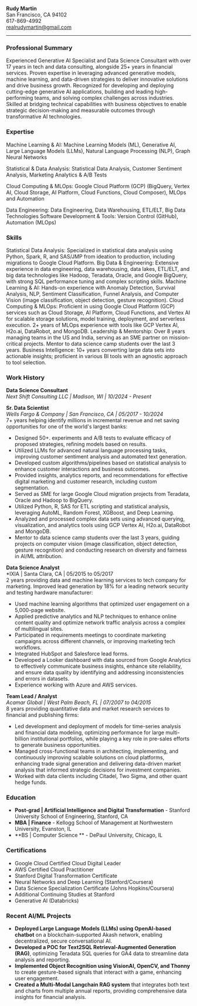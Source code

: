 **Rudy Martin**  
San Francisco, CA 94102  
617-869-4992  
realrudymartin@gmail.com

---

### **Professional Summary**

Experienced Generative AI Specialist and Data Science Consultant with over 17 years in tech and data consulting, alongside 25+ years in financial services. Proven expertise in leveraging advanced generative models, machine learning, and data-driven strategies to deliver innovative solutions and drive business growth. Recognized for developing and deploying cutting-edge generative AI applications, building and leading high-performing teams, and solving complex challenges across industries. Skilled at bridging technical capabilities with business objectives to enable strategic decision-making and measurable outcomes through transformative AI technologies.

### **Expertise**

Machine Learning & AI: Machine Learning Models (ML), Generative AI, Large Language Models (LLMs), Natural Language Processing (NLP), Graph Neural Networks

Statistical & Data Analysis: Statistical Data Analysis, Customer Sentiment Analysis, Marketing Analytics & A/B Tests

Cloud Computing & MLOps: Google Cloud Platform (GCP) (BigQuery, Vertex AI, Cloud Storage, AI Platform, Cloud Functions, Cloud Composer), MLOps and Automation

Data Engineering: Data Engineering, Data Warehousing, ETL/ELT, Big Data Technologies
Software Development & Tools: Version Control (GitHub), Automation (MLOps)

### **Skills**

Statistical Data Analysis: Specialized in statistical data analysis using Python, Spark, R, and SAS/JMP from ideation to production, including migrations to Google Cloud Platform.
Big Data & Engineering: Extensive experience in data engineering, data warehousing, data lakes, ETL/ELT, and big data technologies like Hadoop, Teradata, Oracle, and Google BigQuery, with strong SQL performance tuning and complex scripting skills.
Machine Learning & AI: Hands-on experience with Anomaly Detection, Survival Analysis, NLP, Sentiment Classification, Funnel Analysis, and Computer Vision (image classification, object detection, gesture recognition).
Cloud Computing & MLOps: Proficient in using Google Cloud Platform (GCP) services such as Cloud Storage, AI Platform, Cloud Functions, and Vertex AI for scalable storage solutions, model training, deployment, and serverless execution. 2+ years of MLOps experience with tools like GCP Vertex AI, H2o.ai, DataRobot, and MongoDB.
Leadership & Mentorship: Over 8 years managing teams in the US and India, serving as an SME partner on mission-critical projects. Mentor to data science camp students over the last 3 years.
Business Intelligence: 10+ years converting large data sets into actionable insights; proficient in various BI tools with an agnostic approach to tool selection.


### **Work History**

**Data Science Consultant**  
*Next Shift Consulting LLC | Madison, WI | 10/2024 - Present*  

**Sr. Data Scientist**  
*Wells Fargo & Company | San Francisco, CA | 05/2017 - 10/2024*  
7+ years helping identify millions in incremental revenue and net saving opportunities for one of the world's largest banks:
- Designed 50+. experiments and A/B tests to evaluate efficacy of proposed strategies, refining models based on results.
- Utilized LLMs for advanced natural language processing tasks, improving customer sentiment analysis and automated text generation.
- Developed custom algorithms/pipelines based on statistical analysis to enhance customer interactions and business outcomes.
- Provided insights, analytics reports, and recommendations for effective digital marketing and customer research, including custom segmentation.
- Served as SME for large Google Cloud migration projects from Teradata, Oracle and Hadoop to BigQuery.
- Utilized Python, R, SAS for ETL scripting and statistical analysis, leveraging AutoML, Random Forest, XGBoost, and Deep Learning.
- Analyzed and processed complex data sets using advanced querying, visualization, and analytics tools using GCP Vertex AI, H2o.ai, DataRobot and MongoDB.
- Mentor to data science camp students over the last 3 years, guiding projects on computer vision (image classification, object detection, gesture recognition) and conducting research on diversity and fairness in AI/ML attribution.

**Data Science Analyst**  
*IXIA | Santa Clara, CA | 05/2015 to 05/2017  
2 years providing data and machine learning services to tech company for marketing.
Improved lead generation by 18% for a leading network security and testing hardware manufacturer:
- Used machine learning algorithms that optimized user engagement on a 5,000-page website.
- Applied predictive analytics and NLP techniques to enhance online content quality and optimize network traffic analysis across a complex of multilingual sites.
- Participated in requirements meetings to coordinate marketing campaigns across different channels, or improving marketing tech workflows.
- Integrated HubSpot and Salesforce lead forms.
- Developed a Looker dashboard with data sourced from Google Analytics to effectively communicate business insights, enhance site reliability, and ensure data quality by identifying and addressing inconsistencies and errors in datasets.
- Experience working with Azure and AWS services.


**Team Lead / Analyst**  
*Acamar Global | West Palm Beach, FL | 07/2007 to 04/2015*  
8 years providing quantitative data and market research services to financial and publishing firms:
- Led development and deployment of models for time-series analysis and financial data modeling, optimizing performance for large multi-billion institutional portfolios, while playing a key role in pre-sales efforts to generate business opportunities.
- Managed cross-functional teams in architecting, implementing, and continuously improving scalable solutions on cloud platforms, enhancing trade signal generation and delivering data-driven market analysis that informed strategic decisions for investment companies.
- Worked with data clients including Citadel, Two Sigma, and other quant hedge funds.


### **Education**

- **Post-grad | Artificial Intelligence and Digital Transformation** - Stanford University School of Engineering, Stanford, CA
- **MBA | Finance** - Kellogg School of Management at Northwestern University, Evanston, IL
- **BS | Computer Science ** - DePaul University, Chicago, IL

### **Certifications**

- Google Cloud Certified Cloud Digital Leader
- AWS Certified Cloud Practitioner
- Stanford Digital Transformation Certificate
- Neural Networks and Deep Learning (Stanford/Coursera)
- Data Science Specialization Certificate (Johns Hopkins/Coursera)
- Additional Continuing Studies at Stanford
- Generative AI (Databricks)

### **Recent AI/ML Projects**

- **Deployed Large Language Models (LLMs) using OpenAI-based chatbot** on a blockchain-supported Akash network, enabling decentralized, secure conversational AI.
- **Developed a POC for Text2SQL Retrieval-Augmented Generation (RAG)**, optimizing Teradata SQL queries for GA4 data to streamline data analysis and reporting.
- **Implemented Object Recognition using VisionAI, OpenCV, and Thonny** to create gesture-based signals that interact with a game, enhancing user engagement.
- **Created a Multi-Modal Langchain RAG system** that integrates both text and charts from multiple annual reports, providing comprehensive data insights for financial analysis.
